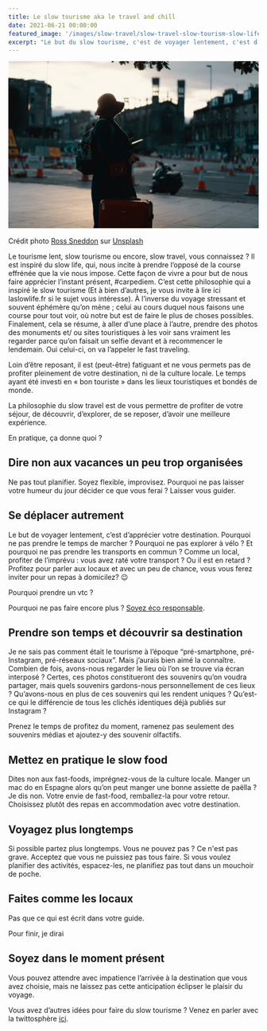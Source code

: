 ```yaml
---
title: Le slow tourisme aka le travel and chill
date: 2021-06-21 00:00:00
featured_image: '/images/slow-travel/slow-travel-slow-tourism-slow-life.jpg'
excerpt: "Le but du slow tourisme, c'est de voyager lentement, c'est d'apprécier sa destination, de se relaxer, de profiter, d'être chill logique... C'est les vacances."
---
```


![](/images/slow-travel/slow-travel-slow-tourism-slow-life.jpg)

Crédit photo [Ross Sneddon](https://unsplash.com/@rosssneddon?utm_source=unsplash&utm_medium=referral&utm_content=creditCopyText) sur [Unsplash](https://unsplash.com/?utm_source=unsplash&utm_medium=referral&utm_content=creditCopyText)

Le tourisme lent, slow tourisme ou encore, slow travel, vous connaissez ? Il est inspiré du slow life, qui, nous incite à prendre l’opposé de la course effrénée que la vie nous impose. Cette façon de vivre a pour but de nous faire apprécier l’instant présent, #carpediem. C’est cette philosophie qui a inspiré le slow tourisme (Et à bien d’autres, je vous invite à lire ici laslowlife.fr si le sujet vous intéresse). À l’inverse du voyage stressant et souvent éphémère qu’on mène ; celui au cours duquel nous faisons une course pour tout voir, où notre but est de faire le plus de choses possibles. Finalement, cela se résume, à aller d’une place à l’autre, prendre des photos des monuments et/ ou sites touristiques à les voir sans vraiment les regarder parce qu’on faisait un selfie devant et à recommencer le lendemain. Oui celui-ci, on va l’appeler le fast traveling.

Loin d’être reposant, il est (peut-être) fatiguant et ne vous permets pas de profiter pleinement de votre destination, ni de la culture locale. Le temps ayant été investi en « bon touriste » dans les lieux touristiques et bondés de monde.

La philosophie du slow travel est de vous permettre de profiter de votre séjour, de découvrir, d’explorer, de se reposer, d’avoir une meilleure expérience.

En pratique, ça donne quoi ?


## Dire non aux vacances un peu trop organisées
Ne pas tout planifier. Soyez flexible, improvisez. Pourquoi ne pas laisser votre humeur du jour décider ce que vous ferai ? Laisser vous guider.

## Se déplacer autrement 
Le but de voyager lentement, c’est d’apprécier votre destination.
Pourquoi ne pas prendre le temps de marcher ? Pourquoi ne pas explorer à vélo ? Et pourquoi ne pas prendre les transports en commun ? Comme un local, profiter de l’imprévu : vous avez raté votre transport ? Ou il est en retard ? Profitez pour parler aux locaux et avec un peu de chance, vous vous ferez inviter pour un repas à domicilez? 😉

Pourquoi prendre un vtc ?


Pourquoi ne pas faire encore plus ? [Soyez éco responsable](https://journaldunvoyageur.fr/tourisme-ecoresponsable). 
 	
## Prendre son temps et découvrir sa destination 
Je ne sais pas comment était le tourisme à l’époque “pré-smartphone, pré-Instagram, pré-réseaux sociaux”. Mais j’aurais bien aimé la connaître. Combien de fois, avons-nous regarder le lieu où l’on se trouve via écran interposé ? Certes, ces photos constitueront des souvenirs qu’on voudra partager, mais quels souvenirs gardons-nous personnellement de ces lieux ? Qu’avons-nous en plus de ces souvenirs qui les rendent uniques ? Qu’est-ce qui le différencie de tous les clichés identiques déjà publiés sur Instagram ?

Prenez le temps de profitez du moment, ramenez pas seulement des souvenirs médias et ajoutez-y des souvenir olfactifs.

## Mettez en pratique le slow food
Dites non aux fast-foods, imprégnez-vous de la culture locale. Manger un mac do en Espagne alors qu’on peut manger une bonne assiette de paëlla ? Je dis non. Votre envie de fast-food, remballez-la pour votre retour. Choisissez plutôt des repas en accommodation avec votre destination.

## Voyagez plus longtemps
Si possible partez plus longtemps. Vous ne pouvez pas ? Ce n'est pas grave. Acceptez que vous ne puissiez pas tous faire. Si vous voulez planifier des activités, espacez-les, ne planifiez pas tout dans un mouchoir de poche.

## Faites comme les locaux
Pas que ce qui est écrit dans votre guide. 

Pour finir, je dirai

## Soyez dans le moment présent 
Vous pouvez attendre avec impatience l’arrivée à la destination que vous avez choisie, mais ne laissez pas cette anticipation éclipser le plaisir du voyage.

Vous avez d’autres idées pour faire du slow tourisme ? Venez en parler avec la twittosphère [ici](https://mobile.twitter.com/search?q=journaldunvoyageur.fr/slow-travel).
